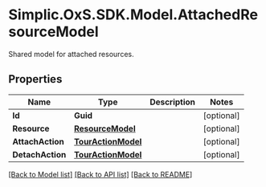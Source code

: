 # Simplic.OxS.SDK.Model.AttachedResourceModel
Shared model for attached resources.

## Properties

Name | Type | Description | Notes
------------ | ------------- | ------------- | -------------
**Id** | **Guid** |  | [optional] 
**Resource** | [**ResourceModel**](ResourceModel.md) |  | [optional] 
**AttachAction** | [**TourActionModel**](TourActionModel.md) |  | [optional] 
**DetachAction** | [**TourActionModel**](TourActionModel.md) |  | [optional] 

[[Back to Model list]](../README.md#documentation-for-models) [[Back to API list]](../README.md#documentation-for-api-endpoints) [[Back to README]](../README.md)

